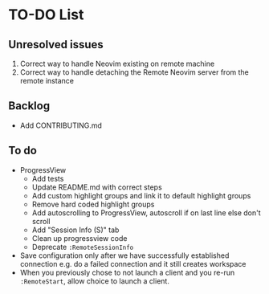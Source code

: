 # TO-DO List

## Unresolved issues

1. Correct way to handle Neovim existing on remote machine
2. Correct way to handle detaching the Remote Neovim server from the remote instance

## Backlog

- Add CONTRIBUTING.md

## To do

- ProgressView
  - Add tests
  - Update README.md with correct steps
  - Add custom highlight groups and link it to default highlight groups
  - Remove hard coded highlight groups
  - Add autoscrolling to ProgressView, autoscroll if on last line else don't scroll
  - Add "Session Info (S)" tab
  - Clean up progressview code
  - Deprecate `:RemoteSessionInfo`
- Save configuration only after we have successfully established connection e.g.
  do a failed connection and it still creates workspace
- When you previously chose to not launch a client and you re-run `:RemoteStart`,
  allow choice to launch a client.

